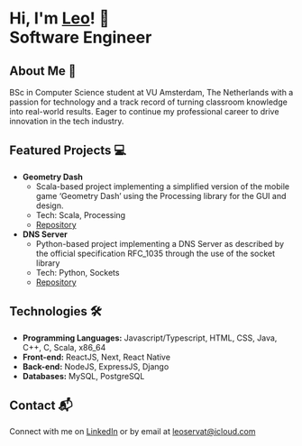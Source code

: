 # Hi, I'm <a href="https://www.linkedin.com/in/nicolas-francken">Leo<a/>! 👋 </br> <b>Software Engineer</b>

## About Me 🚀
BSc in Computer Science student at VU Amsterdam, The Netherlands with a passion for technology and a track record of turning classroom knowledge into real-world results. Eager to continue my professional career to drive innovation in the tech industry.

## Featured Projects 💻
- <b>Geometry Dash</b>
  - Scala-based project implementing a simplified version of the mobile game ‘Geometry Dash’ using the Processing library for the GUI and design.	
  - Tech: Scala, Processing
  - [Repository](https://github.com/L30N6RD0/GeometryDash)
- <b>DNS Server</b>
  - Python-based project implementing a DNS Server as described by the official specification RFC_1035 through the use of the socket library
  - Tech: Python, Sockets
  - [Repository](gag)

## Technologies 🛠️

- <b>Programming Languages:</b> Javascript/Typescript, HTML, CSS, Java, C++, C, Scala, x86_64
- <b>Front-end:</b> ReactJS, Next, React Native
- <b>Back-end:</b> NodeJS, ExpressJS, Django
- <b>Databases:</b> MySQL, PostgreSQL

## Contact 📬
Connect with me on [LinkedIn](linkedin.com/in/leonardo-servat-15418b273/) or by email at leoservat@icloud.com
